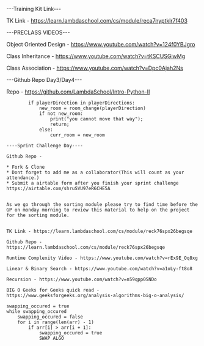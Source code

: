 ---Training Kit Link---

TK Link - https://learn.lambdaschool.com/cs/module/reca7nyptklr7f403

---PRECLASS VIDEOS---

Object Oriented Design - https://www.youtube.com/watch?v=124f0YBJgro

Class Inheritance - https://www.youtube.com/watch?v=tKSCUSGiwMg

Class Association - https://www.youtube.com/watch?v=Dpc0Ajah2Ns

---Github Repo Day3/Day4---

Repo - https://github.com/LambdaSchool/Intro-Python-II

```playerDirections = ['n','s','e','w']
        if playerDirection in playerDirections:
            new_room = room_change(playerDirection)
            if not new_room:
                print("you cannot move that way");
                return;
            else:
                curr_room = new_room

```

```
----Sprint Challenge Day----

Github Repo -

* Fork & Clone
* Dont forget to add me as a collaborator(This will count as your attendance.)
* Submit a airtable form after you finish your sprint challenge https://airtable.com/shruSVU97eR6CHE5A
```

```

As we go through the sorting module please try to find time before the GP on monday morning to review this material to help on the project for the sorting module.


TK Link - https://learn.lambdaschool.com/cs/module/reck76spx26begsqe

Github Repo - https://learn.lambdaschool.com/cs/module/reck76spx26begsqe

Runtime Complexity Video - https://www.youtube.com/watch?v=rEx9E_Oq8xg

Linear & Binary Search - https://www.youtube.com/watch?v=a1oLy-ft8o8

Recursion - https://www.youtube.com/watch?v=n59qpp0SNDo

BIG O Geeks for Geeks quick read - https://www.geeksforgeeks.org/analysis-algorithms-big-o-analysis/

```

```
swapping_occured = true
while swapping_occured
    swapping_occured = false
    for i in range(len(arr) - 1)
        if arr[i] > arr[i + 1]:
            swapping_occured = true
            SWAP ALGO
```
